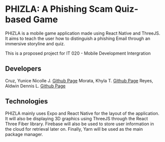 # PHIZLA: A Phishing Scam Quiz-based Game

PHIZLA is a mobile game application made using React Native and ThreeJS. It aims to teach the user how to distinguish a phishing Email through an immersive storyline and quiz.

This is a proposed project for IT 020 - Mobile Development Intergration

## Developers

Cruz, Yunice Nicolle J. [Github Page](https://github.com/nizacrz)
Morata, Khyla T. [Github Page](https://github.com/khylamorata)
Reyes, Aldwin Dennis L. [Github Page](https://github.com/aldwinny)

## Technologies

PHIZLA mainly uses Expo and React Native for the layout of the application. It will also be displaying 3D graphics using ThreeJS through the React Three Fiber library. Firebase will also be used to store user information in the cloud for retrieval later on. Finally, Yarn will be used as the main package manager.
